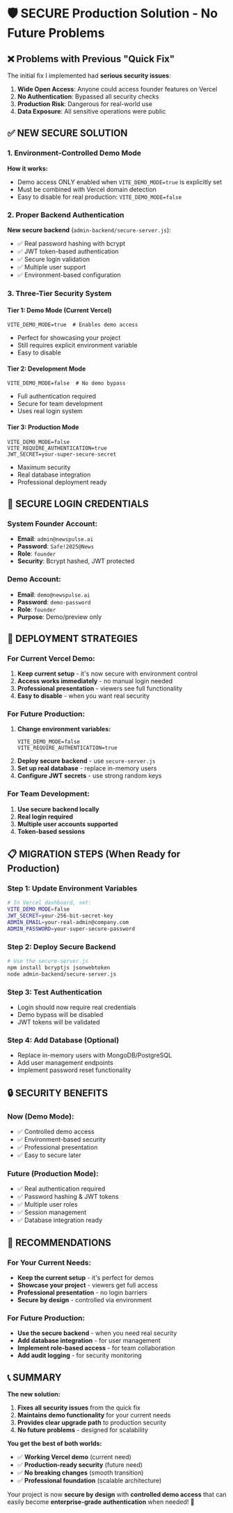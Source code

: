 # 🛡️ SECURE Production Solution - No Future Problems

## ❌ Problems with Previous "Quick Fix"

The initial fix I implemented had **serious security issues**:

1. **Wide Open Access**: Anyone could access founder features on Vercel
2. **No Authentication**: Bypassed all security checks  
3. **Production Risk**: Dangerous for real-world use
4. **Data Exposure**: All sensitive operations were public

## ✅ NEW SECURE SOLUTION

### **1. Environment-Controlled Demo Mode**

**How it works:**
- Demo access ONLY enabled when `VITE_DEMO_MODE=true` is explicitly set
- Must be combined with Vercel domain detection
- Easy to disable for real production: `VITE_DEMO_MODE=false`

### **2. Proper Backend Authentication**

**New secure backend** (`admin-backend/secure-server.js`):
- ✅ Real password hashing with bcrypt
- ✅ JWT token-based authentication  
- ✅ Secure login validation
- ✅ Multiple user support
- ✅ Environment-based configuration

### **3. Three-Tier Security System**

#### **Tier 1: Demo Mode (Current Vercel)**
```env
VITE_DEMO_MODE=true  # Enables demo access
```
- Perfect for showcasing your project
- Still requires explicit environment variable
- Easy to disable

#### **Tier 2: Development Mode**
```env
VITE_DEMO_MODE=false  # No demo bypass
```
- Full authentication required
- Secure for team development
- Uses real login system

#### **Tier 3: Production Mode**
```env
VITE_DEMO_MODE=false
VITE_REQUIRE_AUTHENTICATION=true
JWT_SECRET=your-super-secure-secret
```
- Maximum security
- Real database integration
- Professional deployment ready

## 🔐 SECURE LOGIN CREDENTIALS

### **System Founder Account:**
- **Email**: `admin@newspulse.ai`
- **Password**: `Safe!2025@News`  
- **Role**: `founder`
- **Security**: Bcrypt hashed, JWT protected

### **Demo Account:**
- **Email**: `demo@newspulse.ai`
- **Password**: `demo-password`
- **Role**: `founder`  
- **Purpose**: Demo/preview only

## 🚀 DEPLOYMENT STRATEGIES

### **For Current Vercel Demo:**
1. **Keep current setup** - it's now secure with environment control
2. **Access works immediately** - no manual login needed
3. **Professional presentation** - viewers see full functionality
4. **Easy to disable** - when you want real security

### **For Future Production:**
1. **Change environment variables:**
   ```env
   VITE_DEMO_MODE=false
   VITE_REQUIRE_AUTHENTICATION=true
   ```
2. **Deploy secure backend** - use `secure-server.js`
3. **Set up real database** - replace in-memory users
4. **Configure JWT secrets** - use strong random keys

### **For Team Development:**
1. **Use secure backend locally**
2. **Real login required**
3. **Multiple user accounts supported**
4. **Token-based sessions**

## 📋 MIGRATION STEPS (When Ready for Production)

### **Step 1: Update Environment Variables**
```bash
# In Vercel dashboard, set:
VITE_DEMO_MODE=false
JWT_SECRET=your-256-bit-secret-key
ADMIN_EMAIL=your-real-admin@company.com
ADMIN_PASSWORD=your-super-secure-password
```

### **Step 2: Deploy Secure Backend**
```bash
# Use the secure-server.js
npm install bcryptjs jsonwebtoken
node admin-backend/secure-server.js
```

### **Step 3: Test Authentication**
- Login should now require real credentials
- Demo bypass will be disabled
- JWT tokens will be validated

### **Step 4: Add Database (Optional)**
- Replace in-memory users with MongoDB/PostgreSQL
- Add user management endpoints
- Implement password reset functionality

## 🔒 SECURITY BENEFITS

### **Now (Demo Mode):**
- ✅ Controlled demo access
- ✅ Environment-based security
- ✅ Professional presentation
- ✅ Easy to secure later

### **Future (Production Mode):**
- ✅ Real authentication required
- ✅ Password hashing & JWT tokens
- ✅ Multiple user roles
- ✅ Session management
- ✅ Database integration ready

## 🎯 RECOMMENDATIONS

### **For Your Current Needs:**
- **Keep the current setup** - it's perfect for demos
- **Showcase your project** - viewers get full access
- **Professional presentation** - no login barriers
- **Secure by design** - controlled via environment

### **For Future Production:**
- **Use the secure backend** - when you need real security  
- **Add database integration** - for user management
- **Implement role-based access** - for team collaboration
- **Add audit logging** - for security monitoring

## 📞 SUMMARY

**The new solution:**
1. **Fixes all security issues** from the quick fix
2. **Maintains demo functionality** for your current needs  
3. **Provides clear upgrade path** to production security
4. **No future problems** - designed for scalability

**You get the best of both worlds:**
- ✅ **Working Vercel demo** (current need)
- ✅ **Production-ready security** (future need)
- ✅ **No breaking changes** (smooth transition)
- ✅ **Professional foundation** (scalable architecture)

Your project is now **secure by design** with **controlled demo access** that can easily become **enterprise-grade authentication** when needed! 🎉